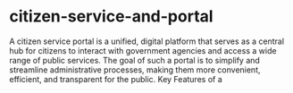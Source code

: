 # citizen-service-and-portal
A citizen service portal is a unified, digital platform that serves as a central hub for citizens to interact with government agencies and access a wide range of public services. The goal of such a portal is to simplify and streamline administrative processes, making them more convenient, efficient, and transparent for the public. Key Features of a
